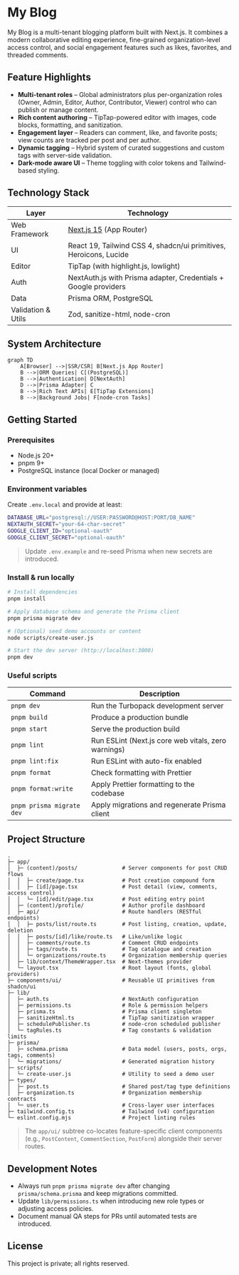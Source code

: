 # My Blog

My Blog is a multi-tenant blogging platform built with Next.js. It combines a modern collaborative editing experience, fine-grained organization-level access control, and social engagement features such as likes, favorites, and threaded comments.

## Feature Highlights

- **Multi-tenant roles** – Global administrators plus per-organization roles (Owner, Admin, Editor, Author, Contributor, Viewer) control who can publish or manage content.
- **Rich content authoring** – TipTap-powered editor with images, code blocks, formatting, and sanitization.
- **Engagement layer** – Readers can comment, like, and favorite posts; view counts are tracked per post and per author.
- **Dynamic tagging** – Hybrid system of curated suggestions and custom tags with server-side validation.
- **Dark-mode aware UI** – Theme toggling with color tokens and Tailwind-based styling.

## Technology Stack

| Layer | Technology |
| --- | --- |
| Web Framework | [Next.js 15](https://nextjs.org/) (App Router) |
| UI | React 19, Tailwind CSS 4, shadcn/ui primitives, Heroicons, Lucide |
| Editor | TipTap (with highlight.js, lowlight) |
| Auth | NextAuth.js with Prisma adapter, Credentials + Google providers |
| Data | Prisma ORM, PostgreSQL |
| Validation & Utils | Zod, sanitize-html, node-cron |

## System Architecture

```mermaid
graph TD
    A[Browser] -->|SSR/CSR| B[Next.js App Router]
    B -->|ORM Queries| C[(PostgreSQL)]
    B -->|Authentication| D[NextAuth]
    D -->|Prisma Adapter| C
    B -->|Rich Text APIs| E[TipTap Extensions]
    B -->|Background Jobs| F[node-cron Tasks]
```

## Getting Started

### Prerequisites

- Node.js 20+
- pnpm 9+
- PostgreSQL instance (local Docker or managed)

### Environment variables

Create `.env.local` and provide at least:

```bash
DATABASE_URL="postgresql://USER:PASSWORD@HOST:PORT/DB_NAME"
NEXTAUTH_SECRET="your-64-char-secret"
GOOGLE_CLIENT_ID="optional-oauth"
GOOGLE_CLIENT_SECRET="optional-oauth"
```

> Update `.env.example` and re-seed Prisma when new secrets are introduced.

### Install & run locally

```bash
# Install dependencies
pnpm install

# Apply database schema and generate the Prisma client
pnpm prisma migrate dev

# (Optional) seed demo accounts or content
node scripts/create-user.js

# Start the dev server (http://localhost:3000)
pnpm dev
```

### Useful scripts

| Command | Description |
| --- | --- |
| `pnpm dev` | Run the Turbopack development server |
| `pnpm build` | Produce a production bundle |
| `pnpm start` | Serve the production build |
| `pnpm lint` | Run ESLint (Next.js core web vitals, zero warnings) |
| `pnpm lint:fix` | Run ESLint with auto-fix enabled |
| `pnpm format` | Check formatting with Prettier |
| `pnpm format:write` | Apply Prettier formatting to the codebase |
| `pnpm prisma migrate dev` | Apply migrations and regenerate Prisma client |

## Project Structure

```
.
├─ app/
│  ├─ (content)/posts/              # Server components for post CRUD flows
│  │  ├─ create/page.tsx            # Post creation compound form
│  │  ├─ [id]/page.tsx              # Post detail (view, comments, access control)
│  │  └─ [id]/edit/page.tsx         # Post editing entry point
│  ├─ (content)/profile/            # Author profile dashboard
│  ├─ api/                          # Route handlers (RESTful endpoints)
│  │  ├─ posts/list/route.ts        # Post listing, creation, update, deletion
│  │  ├─ posts/[id]/like/route.ts   # Like/unlike logic
│  │  ├─ comments/route.ts          # Comment CRUD endpoints
│  │  ├─ tags/route.ts              # Tag catalogue and creation
│  │  └─ organizations/route.ts     # Organization membership queries
│  ├─ lib/context/ThemeWrapper.tsx  # Next-themes provider
│  └─ layout.tsx                    # Root layout (fonts, global providers)
├─ components/ui/                   # Reusable UI primitives from shadcn/ui
├─ lib/
│  ├─ auth.ts                       # NextAuth configuration
│  ├─ permissions.ts                # Role & permission helpers
│  ├─ prisma.ts                     # Prisma client singleton
│  ├─ sanitizeHtml.ts               # TipTap sanitization wrapper
│  ├─ schedulePublisher.ts          # node-cron scheduled publisher
│  └─ tagRules.ts                   # Tag constants & validation limits
├─ prisma/
│  ├─ schema.prisma                 # Data model (users, posts, orgs, tags, comments)
│  └─ migrations/                   # Generated migration history
├─ scripts/
│  └─ create-user.js                # Utility to seed a demo user
├─ types/
│  ├─ post.ts                       # Shared post/tag type definitions
│  ├─ organization.ts               # Organization membership contracts
│  └─ user.ts                       # Cross-layer user interfaces
├─ tailwind.config.ts               # Tailwind (v4) configuration
└─ eslint.config.mjs                # Project linting rules
```

> The `app/ui/` subtree co-locates feature-specific client components (e.g., `PostContent`, `CommentSection`, `PostForm`) alongside their server routes.

## Development Notes

- Always run `pnpm prisma migrate dev` after changing `prisma/schema.prisma` and keep migrations committed.
- Update `lib/permissions.ts` when introducing new role types or adjusting access policies.
- Document manual QA steps for PRs until automated tests are introduced.

## License

This project is private; all rights reserved.
